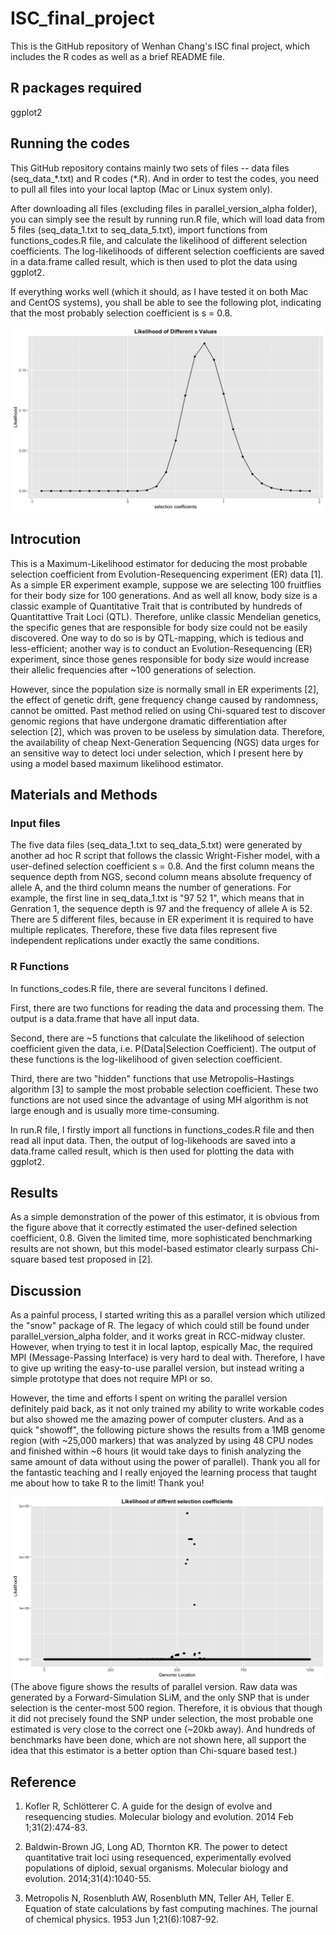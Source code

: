 # ISC_final_project
This is the GitHub repository of Wenhan Chang's ISC final project, which includes the R codes as well as a brief README file.

## R packages required
ggplot2

## Running the codes
This GitHub repository contains mainly two sets of files -- data files (seq_data_\*.txt) and R codes (\*.R). And in order to test the codes, you need to pull all files into your local laptop (Mac or Linux system only).

After downloading all files (excluding files in parallel_version_alpha folder), you can simply see the result by running run.R file, which will load data from 5 files (seq_data_1.txt to seq_data_5.txt), import functions from functions_codes.R file, and calculate the likelihood of different selection coefficients. The log-likelihoods of different selection coefficients are saved in a data.frame called result, which is then used to plot the data using ggplot2.

If everything works well (which it should, as I have tested it on both Mac and CentOS systems), you shall be able to see the following plot, indicating that the most probably selection coefficient is s = 0.8.

![Correct Results](https://github.com/wenhan-uchicago/ISC_final_project/blob/master/result.png)

## Introcution
This is a Maximum-Likelihood estimator for deducing the most probable selection coefficient from Evolution-Resequencing experiment (ER) data [1]. As a simple ER experiment example, suppose we are selecting 100 fruitflies for their body size for 100 generations. And as well all know, body size is a classic example of Quantitative Trait that is contributed by hundreds of Quantitattive Trait Loci (QTL). Therefore, unlike classic Mendelian genetics, the specific genes that are responsible for body size could not be easily discovered. One way to do so is by QTL-mapping, which is tedious and less-efficient; another way is to conduct an Evolution-Resequencing (ER) experiment, since those genes responsible for body size would increase their allelic frequencies after ~100 generations of selection. 

However, since the population size is normally small in ER experiments [2], the effect of genetic drift, gene frequency change caused by randomness, cannot be omitted. Past method relied on using Chi-squared test to discover genomic regions that have undergone dramatic differentiation after selection [2], which was proven to be useless by simulation data. Therefore, the availability of cheap Next-Generation Sequencing (NGS) data urges for an sensitive way to detect loci under selection, which I present here by using a model based maximum likelihood estimator.

## Materials and Methods

### Input files
The five data files (seq_data_1.txt to seq_data_5.txt) were generated by another ad hoc R script that follows the classic Wright-Fisher model, with a user-defined selection coefficient s = 0.8. And the first column means the sequence depth from NGS,  second column means absolute frequency of allele A, and the third column means the number of generations. For example, the first line in seq_data_1.txt is "97      52      1", which means that in Genration 1, the sequence depth is 97 and the frequency of allele A is 52. There are 5 different files, because in ER experiment it is required to have multiple replicates. Therefore, these five data files represent five independent replications under exactly the same conditions.

### R Functions
In functions_codes.R file, there are several funcitons I defined. 

First, there are two functions for reading the data and processing them. The output is a data.frame that have all input data.

Second, there are ~5 functions that calculate the likelihood of selection coefficient given the data, i.e. P(Data|Selection Coefficient). The output of these functions is the log-likelihood of given selection coefficient.

Third, there are two "hidden" functions that use Metropolis–Hastings algorithm [3] to sample the most probable selection coefficient. These two functions are not used since the advantage of using MH algorithm is not large enough and is usually more time-consuming.

In run.R file, I firstly import all functions in functions_codes.R file and then read all input data. Then, the output of log-likehoods are saved into a data.frame called result, which is then used for plotting the data with ggplot2.

## Results
As a simple demonstration of the power of this estimator, it is obvious from the figure above that it correctly estimated the user-defined selection coefficient, 0.8. Given the limited time, more sophisticated benchmarking results are not shown, but this model-based estimator clearly surpass Chi-square based test proposed in [2].

## Discussion
As a painful process, I started writing this as a parallel version which utilized the "snow" package of R. The legacy of which could still be found under parallel_version_alpha folder, and it works great in RCC-midway cluster. However, when trying to test it in local laptop, espically Mac, the required MPI (Message-Passing Interface) is very hard to deal with. Therefore, I have to give up writing the easy-to-use parallel version, but instead writing a simple prototype that does not require MPI or so.

However, the time and efforts I spent on writing the parallel version definitely paid back, as it not only trained my ability to write workable codes but also showed me the amazing power of computer clusters. And as a quick "showoff", the following picture shows the results from a 1MB genome region (with ~25,000 markers) that was analyzed by using 48 CPU nodes and finished within ~6 hours (it would take days to finish analyzing the same amount of data without using the power of parallel). Thank you all for the fantastic teaching and I really enjoyed the learning process that taught me about how to take R to the limit! Thank you!


![Results](https://github.com/wenhan-uchicago/ISC_final_project/blob/master/parallel_version_alpha/parallel_results.png)
(The above figure shows the results of parallel version. Raw data was generated by a Forward-Simulation SLiM, and the only SNP that is under selection is the center-most 500 region. Therefore, it is obvious that though it did not precisely found the SNP under selection, the most probable one estimated is very close to the correct one (~20kb away). And hundreds of benchmarks have been done, which are not shown here, all support the idea that this estimator is a better option than Chi-square based test.)



## Reference
1. Kofler R, Schlötterer C. A guide for the design of evolve and resequencing studies. Molecular biology and evolution. 2014 Feb 1;31(2):474-83.
 
2.	Baldwin-Brown JG, Long AD, Thornton KR. The power to detect quantitative trait loci using resequenced, experimentally evolved populations of diploid, sexual organisms. Molecular biology and evolution. 2014;31(4):1040-55.

3. Metropolis N, Rosenbluth AW, Rosenbluth MN, Teller AH, Teller E. Equation of state calculations by fast computing machines. The journal of chemical physics. 1953 Jun 1;21(6):1087-92.
